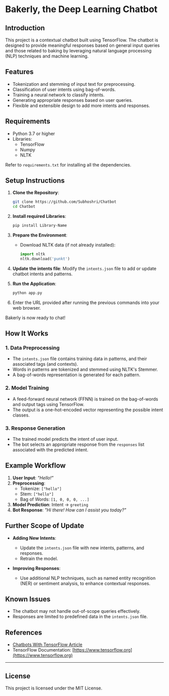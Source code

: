 # Bakerly, the Deep Learning Chatbot

## Introduction
This project is a contextual chatbot built using TensorFlow. The chatbot is designed to provide meaningful responses based on general input queries and those related to baking by leveraging natural language processing (NLP) techniques and machine learning.

## Features
- Tokenization and stemming of input text for preprocessing.
- Classification of user intents using bag-of-words.
- Training a neural network to classify intents.
- Generating appropriate responses based on user queries.
- Flexible and extensible design to add more intents and responses.

## Requirements
- Python 3.7 or higher
- Libraries:
  - TensorFlow
  - Numpy
  - NLTK
 
Refer to `requirements.txt` for installing all the dependencies.


## Setup Instructions
1. **Clone the Repository**:
   ```bash
   git clone https://github.com/Subhoshri/Chatbot
   cd Chatbot
   ```

2. **Install required Libraries**:
   ```bash
   pip install Library-Name
   ```

3. **Prepare the Environment**:
   - Download NLTK data (if not already installed):
     ```python
     import nltk
     nltk.download('punkt')
     ```

4. **Update the intents file**:
   Modify the `intents.json` file to add or update chatbot intents and patterns.

5. **Run the Application**:
   ```python
   python app.py
   ```

6. Enter the URL provided after running the previous commands into your web browser.

Bakerly is now ready to chat!


## How It Works
### 1. **Data Preprocessing**
   - The `intents.json` file contains training data in patterns, and their associated tags (and contexts).
   - Words in patterns are tokenized and stemmed using NLTK's Stemmer.
   - A bag-of-words representation is generated for each pattern.

### 2. **Model Training**
   - A feed-forward neural network (FFNN) is trained on the bag-of-words and output tags using TensorFlow.
   - The output is a one-hot-encoded vector representing the possible intent classes.

### 3. **Response Generation**
   - The trained model predicts the intent of user input.
   - The bot selects an appropriate response from the `responses` list associated with the predicted intent.

## Example Workflow
1. **User Input**: *"Hello!"*
2. **Preprocessing**:
   - Tokenize: `["hello"]`
   - Stem: `["hello"]`
   - Bag of Words: `[1, 0, 0, 0, ...]`
3. **Model Prediction**: Intent -> `greeting`
4. **Bot Response**: *"Hi there! How can I assist you today?"*

## Further Scope of Update
- **Adding New Intents**:
  - Update the `intents.json` file with new intents, patterns, and responses.
  - Retrain the model.

- **Improving Responses**:
  - Use additional NLP techniques, such as named entity recognition (NER) or sentiment analysis, to enhance contextual responses.


## Known Issues
- The chatbot may not handle out-of-scope queries effectively.
- Responses are limited to predefined data in the `intents.json` file.


## References
- [Chatbots With TensorFlow Article](https://chatbotsmagazine.com/contextual-chat-bots-with-tensorflow-4391749d0077)
- TensorFlow Documentation: [https://www.tensorflow.org](https://www.tensorflow.org)

---

## License
This project is licensed under the MIT License.

